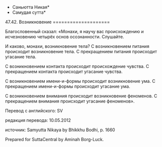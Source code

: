 * Саньютта Никая*
* Самудая сутта*

47\.42\. Возникновение
\=\=\=\=\=\=\=\=\=\=\=\=\=\=\=\=\=\=\=\=

Благословенный сказал: «Монахи, я научу вас происхождению и исчезновению четырёх основ осознанности\. Слушайте\.

И каково, монахи, возникновение тела? С возникновением питания происходит возникновение тела\. С прекращением питания происходит угасание тела\.

С возникновением контакта происходит происхождение чувства\. С прекращением контакта происходит угасание чувства\.

С возникновением имени\-и\-формы происходит возникновение ума\. С прекращением имени\-и\-формы происходит угасание ума\.

С возникновением внимания происходит возникновение феноменов\. С прекращением внимания происходит угасание феноменов»\.

Перевод с английского: SV

редакция перевода: 10\.05\.2012

источник: Samyutta Nikaya by Bhikkhu Bodhi, p\. 1660

Prepared for SuttaCentral by Aminah Borg\-Luck\.